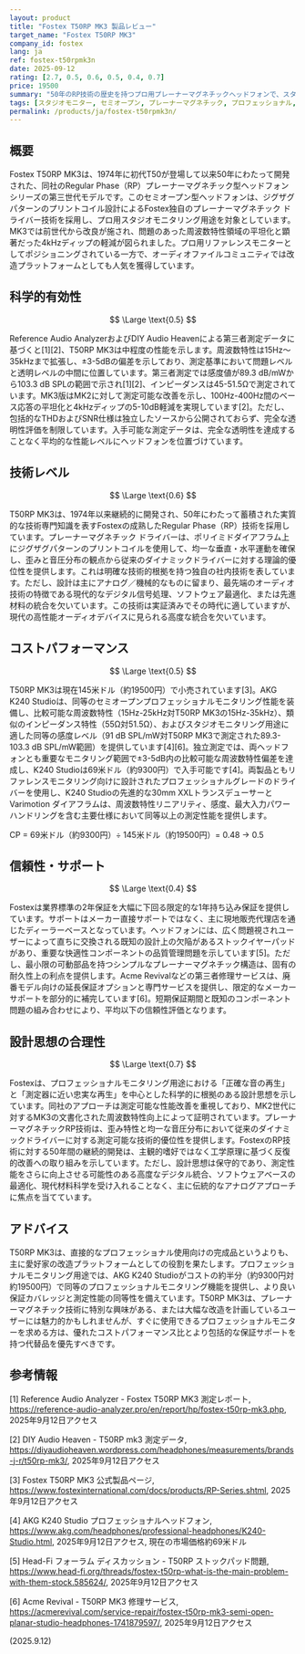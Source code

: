 ```yaml
---
layout: product
title: "Fostex T50RP MK3 製品レビュー"
target_name: "Fostex T50RP MK3"
company_id: fostex
lang: ja
ref: fostex-t50rpmk3n
date: 2025-09-12
rating: [2.7, 0.5, 0.6, 0.5, 0.4, 0.7]
price: 19500
summary: "50年のRP技術の歴史を持つプロ用プレーナーマグネチックヘッドフォンで、スタジオモニタリング向けに設計されているものの、性能面では混在した結果を示している"
tags: [スタジオモニター, セミオープン, プレーナーマグネチック, プロフェッショナル, ヘッドホン]
permalink: /products/ja/fostex-t50rpmk3n/
---
```

## 概要

Fostex T50RP MK3は、1974年に初代T50が登場して以来50年にわたって開発された、同社のRegular Phase（RP）プレーナーマグネチック型ヘッドフォンシリーズの第三世代モデルです。このセミオープン型ヘッドフォンは、ジグザグパターンのプリントコイル設計によるFostex独自のプレーナーマグネチック ドライバー技術を採用し、プロ用スタジオモニタリング用途を対象としています。MK3では前世代から改良が施され、問題のあった周波数特性領域の平坦化と顕著だった4kHzディップの軽減が図られました。プロ用リファレンスモニターとしてポジショニングされている一方で、オーディオファイルコミュニティでは改造プラットフォームとしても人気を獲得しています。

## 科学的有効性

$$ \Large \text{0.5} $$

Reference Audio AnalyzerおよびDIY Audio Heavenによる第三者測定データに基づくと[1][2]、T50RP MK3は中程度の性能を示します。周波数特性は15Hz〜35kHzまで拡張し、±3-5dBの偏差を示しており、測定基準において問題レベルと透明レベルの中間に位置しています。第三者測定では感度値が89.3 dB/mWから103.3 dB SPLの範囲で示され[1][2]、インピーダンスは45-51.5Ωで測定されています。MK3版はMK2に対して測定可能な改善を示し、100Hz-400Hz間のベース応答の平坦化と4kHzディップの5-10dB軽減を実現しています[2]。ただし、包括的なTHDおよびSNR仕様は独立したソースから公開されておらず、完全な透明性評価を制限しています。入手可能な測定データは、完全な透明性を達成することなく平均的な性能レベルにヘッドフォンを位置づけています。

## 技術レベル

$$ \Large \text{0.6} $$

T50RP MK3は、1974年以来継続的に開発され、50年にわたって蓄積された実質的な技術専門知識を表すFostexの成熟したRegular Phase（RP）技術を採用しています。プレーナーマグネチック ドライバーは、ポリイミドダイアフラム上にジグザグパターンのプリントコイルを使用して、均一な垂直・水平運動を確保し、歪みと音圧分布の観点から従来のダイナミックドライバーに対する理論的優位性を提供します。これは明確な技術的根拠を持つ独自の社内技術を表しています。ただし、設計は主にアナログ／機械的なものに留まり、最先端のオーディオ技術の特徴である現代的なデジタル信号処理、ソフトウェア最適化、または先進材料の統合を欠いています。この技術は実証済みでその時代に適していますが、現代の高性能オーディオデバイスに見られる高度な統合を欠いています。

## コストパフォーマンス

$$ \Large \text{0.5} $$

T50RP MK3は現在145米ドル（約19500円）で小売されています[3]。AKG K240 Studioは、同等のセミオープンプロフェッショナルモニタリング性能を装備し、比較可能な周波数特性（15Hz-25kHz対T50RP MK3の15Hz-35kHz）、類似のインピーダンス特性（55Ω対51.5Ω）、およびスタジオモニタリング用途に適した同等の感度レベル（91 dB SPL/mW対T50RP MK3で測定された89.3-103.3 dB SPL/mW範囲）を提供しています[4][6]。独立測定では、両ヘッドフォンとも重要なモニタリング範囲で±3-5dB内の比較可能な周波数特性偏差を達成し、K240 Studioは69米ドル（約9300円）で入手可能です[4]。両製品ともリファレンスモニタリング向けに設計されたプロフェッショナルグレードのドライバーを使用し、K240 Studioの先進的な30mm XXLトランスデューサーとVarimotion ダイアフラムは、周波数特性リニアリティ、感度、最大入力パワーハンドリングを含む主要仕様において同等以上の測定性能を提供します。

CP = 69米ドル（約9300円）÷ 145米ドル（約19500円）= 0.48 → 0.5

## 信頼性・サポート

$$ \Large \text{0.4} $$

Fostexは業界標準の2年保証を大幅に下回る限定的な1年持ち込み保証を提供しています。サポートはメーカー直接サポートではなく、主に現地販売代理店を通じたディーラーベースとなっています。ヘッドフォンには、広く問題視されユーザーによって直ちに交換される既知の設計上の欠陥があるストックイヤーパッドがあり、重要な快適性コンポーネントの品質管理問題を示しています[5]。ただし、最小限の可動部品を持つシンプルなプレーナーマグネチック構造は、固有の耐久性上の利点を提供します。Acme Revivalなどの第三者修理サービスは、廃番モデル向けの延長保証オプションと専門サービスを提供し、限定的なメーカーサポートを部分的に補完しています[6]。短期保証期間と既知のコンポーネント問題の組み合わせにより、平均以下の信頼性評価となります。

## 設計思想の合理性

$$ \Large \text{0.7} $$

Fostexは、プロフェッショナルモニタリング用途における「正確な音の再生」と「測定器に近い忠実な再生」を中心とした科学的に根拠のある設計思想を示しています。同社のアプローチは測定可能な性能改善を重視しており、MK2世代に対するMK3の文書化された周波数特性向上によって証明されています。プレーナーマグネチックRP技術は、歪み特性と均一な音圧分布において従来のダイナミックドライバーに対する測定可能な技術的優位性を提供します。FostexのRP技術に対する50年間の継続的開発は、主観的嗜好ではなく工学原理に基づく反復的改善への取り組みを示しています。ただし、設計思想は保守的であり、測定性能をさらに向上させる可能性のある高度なデジタル統合、ソフトウェアベースの最適化、現代材料科学を受け入れることなく、主に伝統的なアナログアプローチに焦点を当てています。

## アドバイス

T50RP MK3は、直接的なプロフェッショナル使用向けの完成品というよりも、主に愛好家の改造プラットフォームとしての役割を果たします。プロフェッショナルモニタリング用途では、AKG K240 Studioがコストの約半分（約9300円対約19500円）で同等のプロフェッショナルモニタリング機能を提供し、より良い保証カバレッジと測定性能の同等性を備えています。T50RP MK3は、プレーナーマグネチック技術に特別な興味がある、または大幅な改造を計画しているユーザーには魅力的かもしれませんが、すぐに使用できるプロフェッショナルモニターを求める方は、優れたコストパフォーマンス比とより包括的な保証サポートを持つ代替品を優先すべきです。

## 参考情報

[1] Reference Audio Analyzer - Fostex T50RP MK3 測定レポート, https://reference-audio-analyzer.pro/en/report/hp/fostex-t50rp-mk3.php, 2025年9月12日アクセス

[2] DIY Audio Heaven - T50RP mk3 測定データ, https://diyaudioheaven.wordpress.com/headphones/measurements/brands-j-r/t50rp-mk3/, 2025年9月12日アクセス

[3] Fostex T50RP MK3 公式製品ページ, https://www.fostexinternational.com/docs/products/RP-Series.shtml, 2025年9月12日アクセス

[4] AKG K240 Studio プロフェッショナルヘッドフォン, https://www.akg.com/headphones/professional-headphones/K240-Studio.html, 2025年9月12日アクセス, 現在の市場価格約69米ドル

[5] Head-Fi フォーラム ディスカッション - T50RP ストックパッド問題, https://www.head-fi.org/threads/fostex-t50rp-what-is-the-main-problem-with-them-stock.585624/, 2025年9月12日アクセス

[6] Acme Revival - T50RP MK3 修理サービス, https://acmerevival.com/service-repair/fostex-t50rp-mk3-semi-open-planar-studio-headphones-1741879597/, 2025年9月12日アクセス

(2025.9.12)